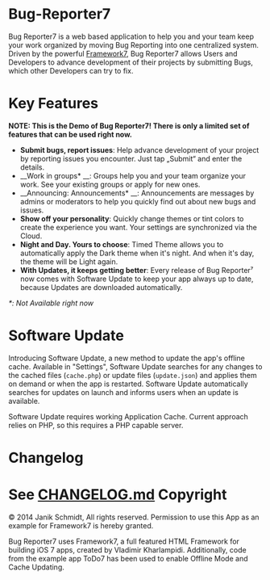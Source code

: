 Bug-Reporter7
=============
Bug Reporter7 is a web based application to help you and your team keep your work organized by moving Bug Reporting into one centralized system.
Driven by the powerful [Framework7](http://github.com/nolimits4web/Framework7), Bug Reporter7 allows Users and Developers to advance development of their projects by submitting Bugs, which other Developers can try to fix.

Key Features
============
**NOTE: This is the Demo of Bug Reporter7! There is only a limited set of features that can be used right now.**

* **Submit bugs, report issues**: Help advance development of your project by reporting issues you encounter. Just tap „Submit“ and enter the details.
* __Work in groups* __: Groups help you and your team organize your work. See your existing groups or apply for new ones.
* __Announcing: Announcements* __: Announcements are messages by admins or moderators to help you quickly find out about new bugs and issues.
* **Show off your personality**: Quickly change themes or tint colors to create the experience you want. Your settings are synchronized via the Cloud.
* **Night and Day. Yours to choose**: Timed Theme allows you to automatically apply the Dark theme when it's night. And when it's day, the theme will be Light again.
* **With Updates, it keeps getting better**: Every release of Bug Reporter⁷ now comes with Software Update to keep your app always up to date, because Updates are downloaded automatically.

_*: Not Available right now_

Software Update
===============
Introducing Software Update, a new method to update the app's offline cache.
Available in "Settings", Software Update searches for any changes to the cached files (```cache.php```) or update files (```update.json```) and applies them on demand or when the app is restarted.
Software Update automatically searches for updates on launch and informs users when an update is available.

Software Update requires working Application Cache. Current approach relies on PHP, so this requires a PHP capable server.

Changelog
=========
See [CHANGELOG.md](https://github.com/SniperGER/Bug-Reporter7/blob/master/CHANGELOG.md)
Copyright
=========
© 2014 Janik Schmidt, All rights reserved.
Permission to use this App as an example for Framework7 is hereby granted.

Bug Reporter7 uses Framework7, a full featured HTML Framework for building iOS 7 apps, created by Vladimir Kharlampidi.
Additionally, code from the example app ToDo7 has been used to enable Offline Mode and Cache Updating.